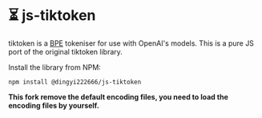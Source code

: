# ⏳ js-tiktoken

tiktoken is a [BPE](https://en.wikipedia.org/wiki/Byte_pair_encoding) tokeniser for use with
OpenAI's models. This is a pure JS port of the original tiktoken library.

Install the library from NPM:

```
npm install @dingyi222666/js-tiktoken
```

**This fork remove the default encoding files, you need to load the encoding files by yourself.**
